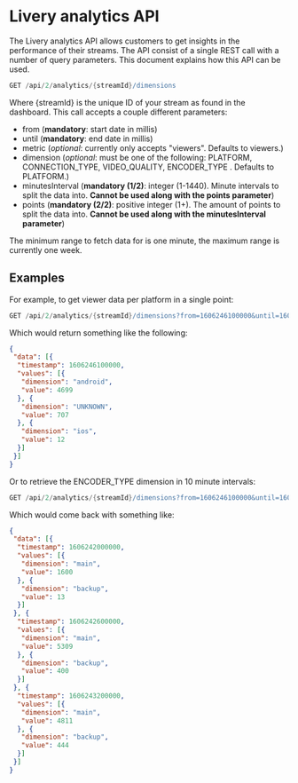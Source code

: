 # Livery analytics API

The Livery analytics API allows customers to get insights in the performance of their streams.
The API consist of a single REST call with a number of query parameters.
This document explains how this API can be used.

```groovy
GET /api/2/analytics/{streamId}/dimensions
```

Where {streamId} is the unique ID of your stream as found in the dashboard.
This call accepts a couple different parameters:

- from (**mandatory**: start date in millis)
- until (**mandatory**: end date in millis)
- metric (*optional*: currently only accepts "viewers". Defaults to viewers.)
- dimension (*optional*: must be one of the following: PLATFORM, CONNECTION_TYPE, VIDEO_QUALITY, ENCODER_TYPE . Defaults to PLATFORM.)
- minutesInterval (**mandatory (1/2)**: integer (1-1440). Minute intervals to split the data into. **Cannot be used along with the points parameter**)
- points (**mandatory (2/2)**: positive integer (1+). The amount of points to split the data into. **Cannot be used along with the minutesInterval parameter**)

The minimum range to fetch data for is one minute, the maximum range is currently one week.

## Examples

For example, to get viewer data per platform in a single point:

```groovy
GET /api/2/analytics/{streamId}/dimensions?from=1606246100000&until=1606247300000&points=1
```

Which would return something like the following:

```json
{
 "data": [{
  "timestamp": 1606246100000,
  "values": [{
   "dimension": "android",
   "value": 4699
  }, {
   "dimension": "UNKNOWN",
   "value": 707
  }, {
   "dimension": "ios",
   "value": 12
  }]
 }]
}
```

Or to retrieve the ENCODER_TYPE dimension in 10 minute intervals:

```groovy
GET /api/2/analytics/{streamId}/dimensions?from=1606246100000&until=1606247300000&dimension=ENCODER_TYPE&minutesInterval=10
```

Which would come back with something like:

```json
{
 "data": [{
  "timestamp": 1606242000000,
  "values": [{
   "dimension": "main",
   "value": 1600
  }, {
   "dimension": "backup",
   "value": 13
  }]
 }, {
  "timestamp": 1606242600000,
  "values": [{
   "dimension": "main",
   "value": 5309
  }, {
   "dimension": "backup",
   "value": 400
  }]
 }, {
  "timestamp": 1606243200000,
  "values": [{
   "dimension": "main",
   "value": 4811
  }, {
   "dimension": "backup",
   "value": 444
  }]
 }]
}
```
